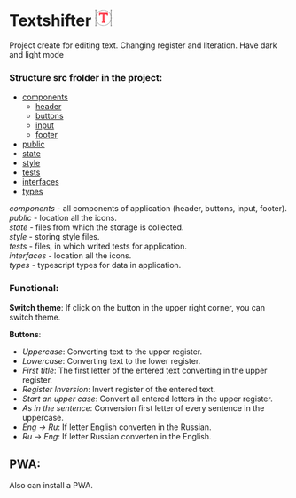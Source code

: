 # Textshifter <img src="https://raw.githubusercontent.com/loapits/Textshifter/master/public/favicon.png" width="30px" height="30px"/>
Project create for editing text. Changing register and literation. Have dark and light mode

### Structure src frolder in the project:
* [components](https://github.com/loapits/Textshifter/tree/master/src/components)   
  * [header](https://github.com/loapits/Textshifter/tree/master/src/components/header)
  * [buttons](https://github.com/loapits/Textshifter/tree/master/src/components/buttons)
  * [input](https://github.com/loapits/Textshifter/tree/master/src/components/input)
  * [footer](https://github.com/loapits/Textshifter/tree/master/src/components/footer)
* [public](https://github.com/loapits/Textshifter/tree/master/src/public)
* [state](https://github.com/loapits/Textshifter/tree/master/src/state)
* [style](https://github.com/loapits/Textshifter/tree/master/src/style)
* [tests](https://github.com/loapits/Textshifter/tree/master/src/tests)
* [interfaces](https://github.com/loapits/Textshifter/tree/master/src/interfaces)
* [types](https://github.com/loapits/Textshifter/tree/master/src/types)

_components_ - all components of application (header, buttons, input, footer).</br>
_public_ - location all the icons.</br>
_state_ - files from which the storage is collected.</br>
_style_ - storing style files.</br>
_tests_ - files, in which writed tests for application.</br>
_interfaces_ - location all the icons.</br>
_types_ - typescript types for data in application.</br>

### Functional:
**Switch theme**: If click on the button in the upper right corner, you can switch theme.

**Buttons**: 
  * _Uppercase_: Converting text to the upper register.
  * _Lowercase_: Converting text to the lower register.
  * _First title_: The first letter of the entered text converting in the upper register.
  * _Register Inversion_: Invert register of the entered text.
  * _Start an upper case_: Convert all entered letters in the upper register.
  * _As in the sentence_: Conversion first letter of every sentence in the uppercase.
  * _Eng → Ru_: If letter English converten in the Russian.
  * _Ru → Eng_: If letter Russian converten in the English.
  
  ## PWA: 
  Also can install a PWA.
